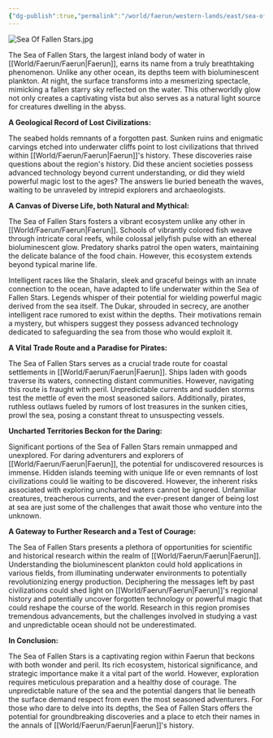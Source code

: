 ```yaml
---
{"dg-publish":true,"permalink":"/world/faerun/western-lands/east/sea-of-fallen-stars/"}
---
```


![Sea Of Fallen Stars.jpg](/img/user/Images/Locations/East/Sea%20Of%20Fallen%20Stars.jpg)

The Sea of Fallen Stars, the largest inland body of water in [[World/Faerun/Faerun\|Faerun]], earns its name from a truly breathtaking phenomenon. Unlike any other ocean, its depths teem with bioluminescent plankton. At night, the surface transforms into a mesmerizing spectacle, mimicking a fallen starry sky reflected on the water. This otherworldly glow not only creates a captivating vista but also serves as a natural light source for creatures dwelling in the abyss.

**A Geological Record of Lost Civilizations:**

The seabed holds remnants of a forgotten past. Sunken ruins and enigmatic carvings etched into underwater cliffs point to lost civilizations that thrived within [[World/Faerun/Faerun\|Faerun]]'s history. These discoveries raise questions about the region's history. Did these ancient societies possess advanced technology beyond current understanding, or did they wield powerful magic lost to the ages? The answers lie buried beneath the waves, waiting to be unraveled by intrepid explorers and archaeologists.

**A Canvas of Diverse Life, both Natural and Mythical:**

The Sea of Fallen Stars fosters a vibrant ecosystem unlike any other in [[World/Faerun/Faerun\|Faerun]]. Schools of vibrantly colored fish weave through intricate coral reefs, while colossal jellyfish pulse with an ethereal bioluminescent glow. Predatory sharks patrol the open waters, maintaining the delicate balance of the food chain. However, this ecosystem extends beyond typical marine life.

Intelligent races like the Shalarin, sleek and graceful beings with an innate connection to the ocean, have adapted to life underwater within the Sea of Fallen Stars. Legends whisper of their potential for wielding powerful magic derived from the sea itself. The Dukar, shrouded in secrecy, are another intelligent race rumored to exist within the depths. Their motivations remain a mystery, but whispers suggest they possess advanced technology dedicated to safeguarding the sea from those who would exploit it.

**A Vital Trade Route and a Paradise for Pirates:**

The Sea of Fallen Stars serves as a crucial trade route for coastal settlements in [[World/Faerun/Faerun\|Faerun]]. Ships laden with goods traverse its waters, connecting distant communities. However, navigating this route is fraught with peril. Unpredictable currents and sudden storms test the mettle of even the most seasoned sailors. Additionally, pirates, ruthless outlaws fueled by rumors of lost treasures in the sunken cities, prowl the sea, posing a constant threat to unsuspecting vessels.

**Uncharted Territories Beckon for the Daring:**

Significant portions of the Sea of Fallen Stars remain unmapped and unexplored. For daring adventurers and explorers of [[World/Faerun/Faerun\|Faerun]], the potential for undiscovered resources is immense. Hidden islands teeming with unique life or even remnants of lost civilizations could lie waiting to be discovered. However, the inherent risks associated with exploring uncharted waters cannot be ignored. Unfamiliar creatures, treacherous currents, and the ever-present danger of being lost at sea are just some of the challenges that await those who venture into the unknown.

**A Gateway to Further Research and a Test of Courage:**

The Sea of Fallen Stars presents a plethora of opportunities for scientific and historical research within the realm of [[World/Faerun/Faerun\|Faerun]]. Understanding the bioluminescent plankton could hold applications in various fields, from illuminating underwater environments to potentially revolutionizing energy production. Deciphering the messages left by past civilizations could shed light on [[World/Faerun/Faerun\|Faerun]]'s regional history and potentially uncover forgotten technology or powerful magic that could reshape the course of the world. Research in this region promises tremendous advancements, but the challenges involved in studying a vast and unpredictable ocean should not be underestimated.

**In Conclusion:**

The Sea of Fallen Stars is a captivating region within Faerun that beckons with both wonder and peril. Its rich ecosystem, historical significance, and strategic importance make it a vital part of the world. However, exploration requires meticulous preparation and a healthy dose of courage. The unpredictable nature of the sea and the potential dangers that lie beneath the surface demand respect from even the most seasoned adventurers. For those who dare to delve into its depths, the Sea of Fallen Stars offers the potential for groundbreaking discoveries and a place to etch their names in the annals of [[World/Faerun/Faerun\|Faerun]]'s history.